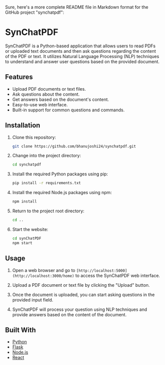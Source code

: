 Sure, here's a more complete README file in Markdown format for the GitHub project "synchatpdf":

# SynChatPDF

SynChatPDF is a Python-based application that allows users to read PDFs or uploaded text documents and then ask questions regarding the content of the PDF or text. It utilizes Natural Language Processing (NLP) techniques to understand and answer user questions based on the provided document.

## Features

- Upload PDF documents or text files.
- Ask questions about the content.
- Get answers based on the document's content.
- Easy-to-use web interface.
- Built-in support for common questions and commands.

## Installation

1. Clone this repository:

   ```bash
   git clone https://github.com/bhanujoshi24/synchatpdf.git
   ```

2. Change into the project directory:

   ```bash
   cd synchatpdf
   ```

3. Install the required Python packages using pip:

   ```bash
   pip install -r requirements.txt
   ```
4. Install the required Node.js packages using npm:

   ```bash
   npm install
   ```
5. Return to the project root directory:

   ```bash
   cd ..
   ```
6. Start the website:

   ```bash
   cd synChatPDF
   npm start
   ```


## Usage

1. Open a web browser and go to `[http://localhost:5000](http://localhost:3000/home)` to access the SynChatPDF web interface.

2. Upload a PDF document or text file by clicking the "Upload" button.

3. Once the document is uploaded, you can start asking questions in the provided input field.

4. SynChatPDF will process your question using NLP techniques and provide answers based on the content of the document.

## Built With

- [Python](https://www.python.org/)
- [Flask](https://flask.palletsprojects.com/en/2.1.x/)
- [Node.js](https://nodejs.org/)
- [React](https://reactjs.org/)
